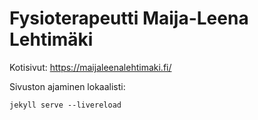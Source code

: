 # Fysioterapeutti Maija-Leena Lehtimäki

Kotisivut: https://maijaleenalehtimaki.fi/

Sivuston ajaminen lokaalisti:

```
jekyll serve --livereload
```

